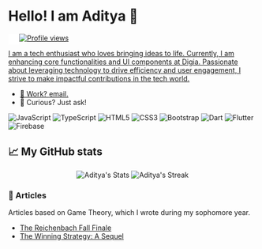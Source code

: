 # Hello! I am Aditya 👋
<a href="https://linkedin.com/in/choubeyaditya" target="_blank"><img align="left" alt="Aakarsh B | LinkedIn" width="22px" src="https://github.com/Aakarsh-B/trying-repos/blob/master/linkedin.svg" />

![Profile views](https://komarev.com/ghpvc/?username=choubeyaditya80&label=Profile%20views&color=60598F&style=flat)

<div class="github-introduction">

I am a tech enthusiast who loves bringing ideas to life. Currently, I am enhancing core functionalities and UI components at Digia. Passionate about leveraging technology to drive efficiency and user engagement, I strive to make impactful contributions in the tech world.

</div>

- 💼 Work? <a href="mailto:choubeyaditya80@gmail.com">email.</a>
- 💬 Curious? Just ask!

<div class="badges-intro">

![JavaScript](https://img.shields.io/badge/-JavaScript-000000?style=flat&logo=javascript&logoColor=#F7DF1E)
![TypeScript](https://img.shields.io/badge/-TypeScript-000000?style=flat&logo=typescript&logoColor=#3178C6)
![HTML5](https://img.shields.io/badge/-HTML5-000000?style=flat&logo=html5&logoColor=#E34F26)
![CSS3](https://img.shields.io/badge/-CSS3-000000?style=flat&logo=css3&logoColor=#1572B6)
![Bootstrap](https://img.shields.io/badge/-Bootstrap-000000?style=flat&logo=bootstrap&logoColor=#7952B3)
![Dart](https://img.shields.io/badge/-Dart-000000?style=flat&logo=dart&logoColor=#0175C2)
![Flutter](https://img.shields.io/badge/-Flutter-000000?style=flat&logo=flutter&logoColor=#02569B)
![Firebase](https://img.shields.io/badge/-Firebase-000000?style=flat&logo=firebase&logoColor=#FFCA28)

</div>

## 📈 My GitHub stats

<div class="badges-githubstats">
  <p align="center">
    <img src="https://github-readme-stats.vercel.app/api?username=choubeyaditya80&theme=tokyonight&show_icons=true&hide_border=true&count_private=true&include_all_commits=true" alt="Aditya's Stats" height="165">
    <img src="https://github-readme-streak-stats.herokuapp.com/?user=choubeyaditya80&theme=tokyonight&hide_border=true" alt="Aditya's Streak" height="165">
  </p>
</div>

### 📕 Articles
Articles based on Game Theory, which I wrote during my sophomore year.

<!-- ARTICLE-POST-LIST:START -->
- [The Reichenbach Fall Finale](https://medium.com/intellectually-yours/the-reichenbach-fall-finale-219f28ecd6cb)
- [The Winning Strategy: A Sequel](https://medium.com/intellectually-yours/the-winning-strategy-a-sequel-2659694c5d6d)
<!-- ARTICLE-POST-LIST:END -->

<!---
choubeyaditya80/choubeyaditya80 is a ✨ special ✨ repository because its `README.md` (this file) appears on your GitHub profile.
You can click the Preview link to take a look at your changes.
--->
